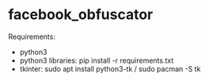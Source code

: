 # facebook_obfuscator
Requirements:
- python3
- python3 libraries: pip install -r requirements.txt
- tkinter: sudo apt install python3-tk / sudo pacman -S tk